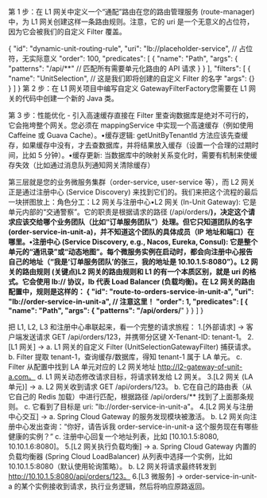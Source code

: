  第 1 步：在 L1 网关中定义一个“通配”路由在您的路由管理服务 (route-manager) 中，为 L1 网关创建这样一条路由规则。注意，它的 uri 是一个无意义的占位符，因为它会被我们的自定义 Filter 覆盖。
 
 {
 "id": "dynamic-unit-routing-rule",
 "uri": "lb://placeholder-service", // 占位符，无实际意义
 "order": 100,
 "predicates": [
 {
 "name": "Path",
 "args": {
 "patterns": "/api/**" // 匹配所有需要单元化路由的 API 请求
 }
 }
 ],
 "filters": [
 {
 "name": "UnitSelection", // 这是我们即将创建的自定义 Filter 的名字
 "args": {}
 }
 ]
 }
 第 2 步：在 L1 网关项目中编写自定义 GatewayFilterFactory您需要在 L1 网关的代码中创建一个新的 Java 类。
 
 第 3 步：性能优化 - 引入高速缓存直接在 Filter 里查询数据库是绝对不可行的，它会拖垮整个网关。您必须在 mappingService 中实现一个高速缓存（例如使用 Caffeine 或 Guava Cache）。•缓存逻辑: getUnitByTenantId 方法应该先查缓存，如果缓存中没有，才去查数据库，并将结果放入缓存（设置一个合理的过期时间，比如 5 分钟）。•缓存更新: 当数据库中的映射关系变化时，需要有机制来使缓存失效（比如通过消息队列通知网关清除缓存）
 
 第三层就是您的业务微服务集群（order-service, user-service 等），而 L2 网关正是通过注册中心 (Service Discovery) 来找到它们的。我们来把这个流程的最后一块拼图放上：角色分工：L2 网关与注册中心•L2 网关 (In-Unit Gateway): 它是单元内部的“交通警察”。它的职责是根据请求的路径 (/api/orders/**)，决定这个请求应该交给哪个业务团队（比如“订单服务团队”）处理。但它只知道团队的名字 (order-service-in-unit-a)，并不知道这个团队的具体成员（IP 地址和端口）在哪里。•注册中心 (Service Discovery, e.g., Nacos, Eureka, Consul): 它是整个单元的“通讯录”或“动态地图”。每个微服务实例在启动时，都会向注册中心报告自己的地址（“我是‘订单服务团队’的张三，我的地址是 10.10.1.5:8080”）。L2 网关的路由规则 (关键点)L2 网关的路由规则和 L1 的有一个本质区别，就是 uri 的格式。它会使用 lb:// 协议，lb 代表 Load Balancer (负载均衡)。在 L2 网关的路由配置中，规则是这样的：
 {
 "id": "route-to-orders-service-in-unit-a",
 "uri": "lb://order-service-in-unit-a", // 注意这里！
 "order": 1,
 "predicates": [
 {
 "name": "Path",
 "args": {
 "patterns": "/api/orders/**"
 }
 }
 ]
 }
 
 把 L1, L2, L3 和注册中心串联起来，看一个完整的请求旅程：
 1.[外部请求] -> 客户端发送请求 GET /api/orders/123，并携带分区键 X-Tenant-ID: tenant-1。
 2.[L1 网关] -> a. L1 网关的自定义 Filter (UnitSelectionGatewayFilter) 捕获请求。 b. Filter 提取 tenant-1，查询缓存/数据库，得知 tenant-1 属于 LA 单元。 c. Filter 从配置中找到 LA 单元对应的 L2 网关地址 http://l2-gateway-of-unit-a.com。 d. L1 网关动态修改请求目标，将请求转发给 L2 网关。
 3.[L2 网关 (LA 单元)] -> a. L2 网关收到请求 GET /api/orders/123。 b. 它在自己的路由表（从它自己的 Redis 加载）中进行匹配，根据路径 /api/orders/** 找到了上面那条规则。 c. 它看到了目标是 uri: "lb://order-service-in-unit-a"。
 4.[L2 网关与注册中心交互] -> a. Spring Cloud Gateway 的服务发现模块被激活。 b. L2 网关向注册中心发出查询：“你好，请告诉我 order-service-in-unit-a 这个服务现在有哪些健康的实例？” c. 注册中心回复一个地址列表，比如 [10.10.1.5:8080, 10.10.1.6:8080]。
 5.[L2 网关执行负载均衡] -> a. Spring Cloud Gateway 内置的负载均衡器 (Spring Cloud LoadBalancer) 从列表中选择一个实例，比如 10.10.1.5:8080（默认使用轮询策略）。 b. L2 网关将请求最终转发到 http://10.10.1.5:8080/api/orders/123。
 6.[L3 微服务] -> order-service-in-unit-a 的某个实例接收到请求，执行业务逻辑，然后将响应原路返回。